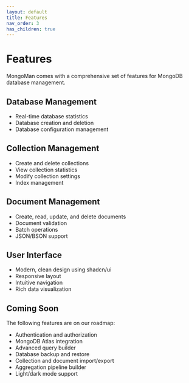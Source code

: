 ```yaml
---
layout: default
title: Features
nav_order: 3
has_children: true
---
```


# Features

MongoMan comes with a comprehensive set of features for MongoDB database management.

## Database Management

- Real-time database statistics
- Database creation and deletion
- Database configuration management

## Collection Management

- Create and delete collections
- View collection statistics
- Modify collection settings
- Index management

## Document Management

- Create, read, update, and delete documents
- Document validation
- Batch operations
- JSON/BSON support

## User Interface

- Modern, clean design using shadcn/ui
- Responsive layout
- Intuitive navigation
- Rich data visualization

## Coming Soon

The following features are on our roadmap:

- Authentication and authorization
- MongoDB Atlas integration
- Advanced query builder
- Database backup and restore
- Collection and document import/export
- Aggregation pipeline builder
- Light/dark mode support